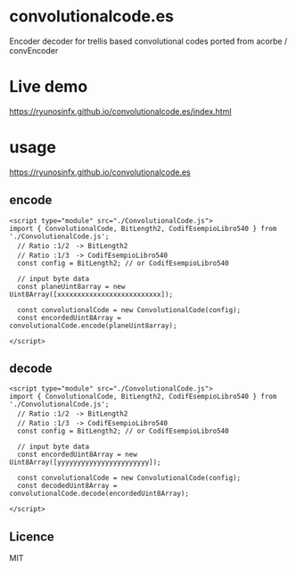 # convolutionalcode.es
Encoder decoder for trellis based convolutional codes ported from  acorbe / convEncoder 



# Live demo

https://ryunosinfx.github.io/convolutionalcode.es/index.html

# usage
https://ryunosinfx.github.io/convolutionalcode.es
## encode 
```EJS
<script type="module" src="./ConvolutionalCode.js">
import { ConvolutionalCode, BitLength2, CodifEsempioLibro540 } from './ConvolutionalCode.js';
  // Ratio :1/2　-> BitLength2
  // Ratio :1/3　-> CodifEsempioLibro540
  const config = BitLength2; // or CodifEsempioLibro540
  
  // input byte data
  const planeUint8array = new Uint8Array([xxxxxxxxxxxxxxxxxxxxxxxxxx]);

  const convolutionalCode = new ConvolutionalCode(config);
  const encordedUint8Array = convolutionalCode.encode(planeUint8array);
      
</script>
```
## decode 
```EJS
<script type="module" src="./ConvolutionalCode.js">
import { ConvolutionalCode, BitLength2, CodifEsempioLibro540 } from './ConvolutionalCode.js';
  // Ratio :1/2　-> BitLength2
  // Ratio :1/3　-> CodifEsempioLibro540
  const config = BitLength2; // or CodifEsempioLibro540
  
  // input byte data
  const encordedUint8Array = new Uint8Array([yyyyyyyyyyyyyyyyyyyyyyy]); 

  const convolutionalCode = new ConvolutionalCode(config);
  const decodedUint8Array = convolutionalCode.decode(encordedUint8Array);
    
</script>
```

## Licence

MIT

